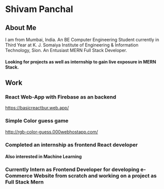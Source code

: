 # Shivam Panchal

## About Me
I am from Mumbai, India.
An BE Computer Engineering Student currently in Third Year at K. J. Somaiya Institute of Engineering & Information Technology, Sion.
An Entusiast MERN Full Stack Developer.
#### Looking for projects as well as internship to gain live exposure in MERN Stack.

## Work
### React Web-App with Firebase as an backend
https://basicreactbur.web.app/

### Simple Color guess game
http://rgb-color-guess.000webhostapp.com/

### Completed an internship as frontend React developer

#### Also interested in Machine Learning

### Currently Intern as Frontend Developer for developing e-Commerce Website from scratch and working on a project as Full Stack Mern
<!-- ![l._shivam_.l github stats](https://github-readme-stats.vercel.app/api?username=GodWin1100&show_icons=true&theme=tokyonight) -->
